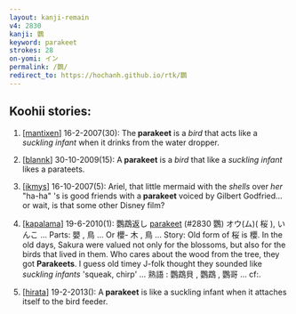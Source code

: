 ```yaml
---
layout: kanji-remain
v4: 2830
kanji: 鸚
keyword: parakeet
strokes: 28
on-yomi: イン
permalink: /鸚/
redirect_to: https://hochanh.github.io/rtk/鸚
---
```


## Koohii stories: 

1) [<a href="http://kanji.koohii.com/profile/mantixen">mantixen</a>] 16-2-2007(30): The<strong> parakeet</strong> is a <em>bird</em> that acts like a <em>suckling infant</em> when it drinks from the water dropper.

2) [<a href="http://kanji.koohii.com/profile/blannk">blannk</a>] 30-10-2009(15): A<strong> parakeet</strong> is a <em>bird</em> that like a <em>suckling infant</em> likes a parateets.

3) [<a href="http://kanji.koohii.com/profile/ikmys">ikmys</a>] 16-10-2007(5): Ariel, that little mermaid with the <em>shells</em> over <em>her</em> &quot;ha-ha&quot; &#039;s is good friends with a<strong> parakeet</strong> voiced by Gilbert Godfried... or wait, is that some other Disney film?

4) [<a href="http://kanji.koohii.com/profile/kapalama">kapalama</a>] 19-6-2010(1): 鸚鵡返し <a href="../v4/2830.html">parakeet</a> (#2830 鸚) オウ(ム)( 桜 ), いんこ ... Parts: 嬰 , 鳥 ... Or 櫻- 木 , 鳥 ... Story: Old form of 桜 is 櫻. In the old days, Sakura were valued not only for the blossoms, but also for the birds that lived in them. Who cares about the wood from the tree, they got <strong>Parakeets</strong>. I guess old timey J-folk thought they sounded like <em>suckling infants</em> &#039;squeak, chirp&#039; ... 熟語 : 鸚鵡貝 , 鸚鵡 , 鸚哥 ... cf:.

5) [<a href="http://kanji.koohii.com/profile/hirata">hirata</a>] 19-2-2013(): A<strong> parakeet</strong> is like a suckling infant when it attaches itself to the bird feeder.

